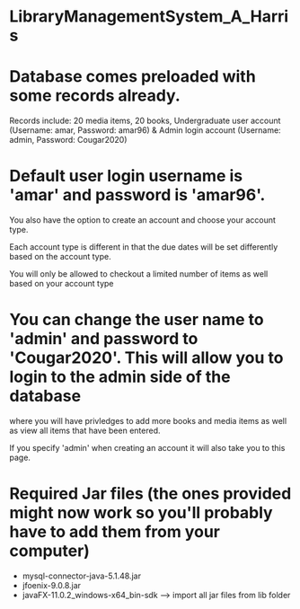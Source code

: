 # LibraryManagementSystem_A_Harris


# Database comes preloaded with some records already.
Records include: 
20 media items, 
20 books, 
Undergraduate user account (Username: amar, Password: amar96) &
Admin login account (Username: admin, Password: Cougar2020)

# Default user login username is 'amar' and password is 'amar96'.

You also have the option to create an account and choose your account type.

Each account type is different in that the due dates will be set differently based on the account type.

You will only be allowed to checkout a limited number of items as well based on your account type 


# You can change the user name to 'admin' and password to 'Cougar2020'. This will allow you to login to the admin side of the database 
where you will have privledges to add more books and media items as well as view all items that have been entered. 

If you specify 'admin' when creating an account it will also take you to this page. 


# Required Jar files (the ones provided might now work so you'll probably have to add them from your computer)

- mysql-connector-java-5.1.48.jar
- jfoenix-9.0.8.jar
- javaFX-11.0.2_windows-x64_bin-sdk --> import all jar files from lib folder 

